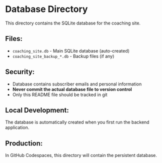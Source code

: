 # Database Directory

This directory contains the SQLite database for the coaching site.

## Files:
- `coaching_site.db` - Main SQLite database (auto-created)
- `coaching_site_backup_*.db` - Backup files (if any)

## Security:
- Database contains subscriber emails and personal information
- **Never commit the actual database file to version control**
- Only this README file should be tracked in git

## Local Development:
The database is automatically created when you first run the backend application.

## Production:
In GitHub Codespaces, this directory will contain the persistent database.